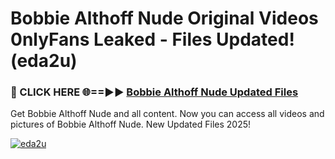 # Bobbie Althoff Nude Original Videos 0nlyFans Leaked - Files Updated! (eda2u)

<h3>🔴 CLICK HERE 🌐==►► <a href="https://tinyurl.com/yrmya6cz" rel="nofollow">Bobbie Althoff Nude Updated Files</a></h3>

Get Bobbie Althoff Nude and all content. Now you can access all videos and pictures of Bobbie Althoff Nude. New Updated Files 2025!

[![eda2u](https://i.imgur.com/FMdXYCs.gif)](https://tinyurl.com/yrmya6cz)
